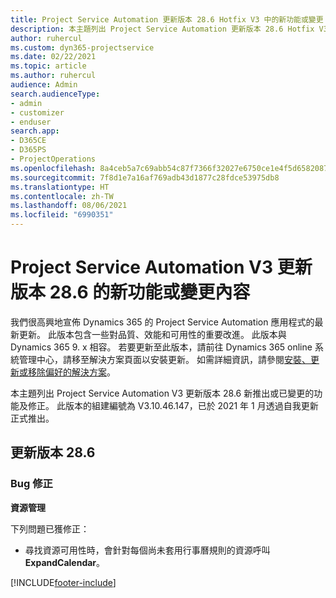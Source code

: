 ```yaml
---
title: Project Service Automation 更新版本 28.6 Hotfix V3 中的新功能或變更
description: 本主題列出 Project Service Automation 更新版本 28.6 Hotfix V3 提供的功能和修正。
author: ruhercul
ms.custom: dyn365-projectservice
ms.date: 02/22/2021
ms.topic: article
ms.author: ruhercul
audience: Admin
search.audienceType:
- admin
- customizer
- enduser
search.app:
- D365CE
- D365PS
- ProjectOperations
ms.openlocfilehash: 8a4ceb5a7c69abb54c87f7366f32027e6750ce1e4f5d6582087ed44612afbeb1
ms.sourcegitcommit: 7f8d1e7a16af769adb43d1877c28fdce53975db8
ms.translationtype: HT
ms.contentlocale: zh-TW
ms.lasthandoff: 08/06/2021
ms.locfileid: "6990351"
---
```

# <a name="whats-new-or-changed-in-project-service-automation-update-release-286-v3"></a>Project Service Automation V3 更新版本 28.6 的新功能或變更內容

我們很高興地宣佈 Dynamics 365 的 Project Service Automation 應用程式的最新更新。 此版本包含一些對品質、效能和可用性的重要改進。 此版本與 Dynamics 365 9. x 相容。 若要更新至此版本，請前往 Dynamics 365 online 系統管理中心，請移至解決方案頁面以安裝更新。 如需詳細資訊，請參閱[安裝、更新或移除偏好的解決方案](/power-platform/admin/install-remove-preferred-solution)。

本主題列出 Project Service Automation V3 更新版本 28.6 新推出或已變更的功能及修正。 此版本的組建編號為 V3.10.46.147，已於 2021 年 1 月透過自我更新正式推出。

## <a name="update-release-286"></a>更新版本 28.6

### <a name="bug-fixes"></a>Bug 修正


**資源管理**

下列問題已獲修正：

- 尋找資源可用性時，會針對每個尚未套用行事曆規則的資源呼叫 **ExpandCalendar**。


[!INCLUDE[footer-include](../includes/footer-banner.md)]